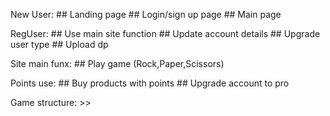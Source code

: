 New User:
      ## Landing page
      ## Login/sign up page
      ## Main page

RegUser:
      ## Use main site function
      ## Update account details
      ## Upgrade user type
      ## Upload dp

Site main funx:
      ## Play game (Rock,Paper,Scissors)

Points use:
      ## Buy products with points
      ## Upgrade account to pro

Game structure:
      >> 




